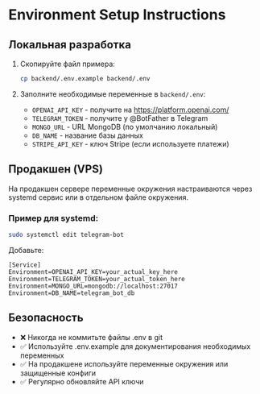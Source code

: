 # Environment Setup Instructions

## Локальная разработка

1. Скопируйте файл примера:
   ```bash
   cp backend/.env.example backend/.env
   ```

2. Заполните необходимые переменные в `backend/.env`:

   - `OPENAI_API_KEY` - получите на https://platform.openai.com/
   - `TELEGRAM_TOKEN` - получите у @BotFather в Telegram
   - `MONGO_URL` - URL MongoDB (по умолчанию локальный)
   - `DB_NAME` - название базы данных
   - `STRIPE_API_KEY` - ключ Stripe (если используете платежи)

## Продакшен (VPS)

На продакшен сервере переменные окружения настраиваются через systemd сервис или в отдельном файле окружения.

### Пример для systemd:

```bash
sudo systemctl edit telegram-bot
```

Добавьте:
```
[Service]
Environment=OPENAI_API_KEY=your_actual_key_here
Environment=TELEGRAM_TOKEN=your_actual_token_here
Environment=MONGO_URL=mongodb://localhost:27017
Environment=DB_NAME=telegram_bot_db
```

## Безопасность

- ❌ Никогда не коммитьте файлы .env в git
- ✅ Используйте .env.example для документирования необходимых переменных
- ✅ На продакшене используйте переменные окружения или защищенные конфиги
- ✅ Регулярно обновляйте API ключи
